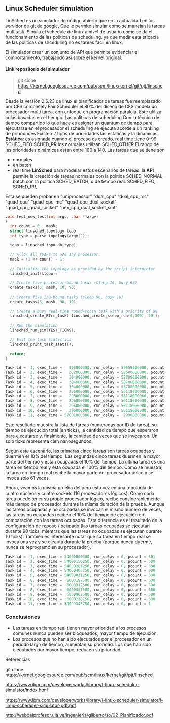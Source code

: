 ## Linux Scheduler simulation


LinSched es un simulador de código abierto que en la actualidad  en los servidor de git de google,  Que le permite simular como se manejan la tareas multitask.
Simula el schedule de linux a nivel de usuario como se da el funcionamiento de las politicas de scheduling. ya que medir esta eficacia de las politicas  de shceduling no es tareas facil en linux.

El simulador crear un conjunto de API que permite evidenciar el comportamiento, trabajando asi sobre el kernel original.

#### Link repositorio del simulador
> git clone https://kernel.googlesource.com/pub/scm/linux/kernel/git/pjt/linsched

Desde la versión 2.6.23 de linux el planificador de tareas fue reemplazado por CFS completely Fair Scheduler el 80% del diseño de CFS modela un procesador multi tarea, con enfoque en programación paralela. Este utiliza colas basadas en el tiempo.
Las políticas de scheduling
Con la técnica de tiempo compartido lo que hace es asignar un quantum de tiempo para ejecutarse en el procesador
el  scheduling se ejecuta  acorde a un ranking de prioridades 
Existen 2 tipos de prioridades las estaticas y la dinámicas.
**Estática**: es asignada cuando el proceso es creado. real time tiene 0-99
SCHED_FIFO
SCHED_RR
los normales utilizan SCHED_OTHER
El rango de las prioridades dinámicas estan entre 100 a 140.
Las tareas que se tiene son 
* normales
* en batch
* real time
**LinSched**  para modelar estos escenarios de tareas. la **API** permite la creación de tareas normales con la política SCHED_NORMAL, batch con la política SCHED_BATCH, o de tiempo real. 
SCHED_FIFO, SCHED_RR, 

Esta se pueden probar en
"uniprocessor" "dual_cpu" "dual_cpu_mc" "quad_cpu" "quad_cpu_mc" "quad_cpu_dual_socket" "quad_cpu_quad_socket" "hex_cpu_dual_socket_smt"

``` C
void test_new_test(int argc, char **argv)
{
  int count = 0 , mask;
  struct linsched_topology topo;
  int type = parse_topology(argv[2]);
 
  topo = linsched_topo_db[type];
 
  // Allow all tasks to use any processor.
  mask = (1 << count) - 1;
 
  // Initialize the topology as provided by the script interpreter
  linsched_init(&topo);
 
  // Create five processor-bound tasks (sleep 10, busy 90)
  create_tasks(5, mask, 10, 90);
 
  // Create five I/O-bound tasks (sleep 90, busy 10)
  create_tasks(5, mask, 90, 10);
 
  // Create a busy real-time round-robin task with a priority of 90
  linsched_create_RTrr_task( linsched_create_sleep_run(0,100), 90 );
 
  // Run the simulation
  linsched_run_sim(TEST_TICKS);
 
  // Emit the task statistics
  linsched_print_task_stats();
 
  return;
}

```

``` C
Task id =  1, exec_time =   305000000, run_delay = 59659000000, pcount = 156
Task id =  2, exec_time =   302000000, run_delay = 58680000000, pcount = 154
Task id =  3, exec_time =   304000000, run_delay = 58708000000, pcount = 155
Task id =  4, exec_time =   304000000, run_delay = 58708000000, pcount = 155
Task id =  5, exec_time =   304000000, run_delay = 58708000000, pcount = 155
Task id =  6, exec_time =   296000000, run_delay = 56118000000, pcount = 177
Task id =  7, exec_time =   296000000, run_delay = 56118000000, pcount = 177
Task id =  8, exec_time =   296000000, run_delay = 56118000000, pcount = 177
Task id =  9, exec_time =   296000000, run_delay = 56118000000, pcount = 177
Task id = 10, exec_time =   296000000, run_delay = 56118000000, pcount = 177
Task id = 11, exec_time = 57001000000, run_delay =  2998000000, pcount = 61
```
Este resultado muestra la lista de tareas (numeradas por ID de tarea), su tiempo de ejecución total (en ticks), la cantidad de tiempo que esperaron para ejecutarse y, finalmente, la cantidad de veces que se invocaron.
Un solo ticks representa cien nanosegundos.

Según este escenario, las primeras cinco tareas son tareas ocupadas y duermen el 10% del tiempo. Las segundas cinco tareas duermen la mayor parte del tiempo y están ocupadas el 10% del tiempo. La última tarea es una tarea en tiempo real y está ocupada el 100% del tiempo. Como se muestra, la tarea en tiempo real recibe la mayor parte del procesador único y se invoca solo 61 veces.


Ahora, veamos la misma prueba del  pero esta vez en una topología de cuatro núcleos y cuatro sockets (16 procesadores lógicos). Como cada tarea puede tener su propio procesador lógico, recibe considerablemente más tiempo de procesador durante la misma duración de la prueba. Aunque las tareas ocupadas y no ocupadas se invocan el mismo número de veces, las tareas no ocupadas reciben el 10% del tiempo de ejecución en comparación con las tareas ocupadas. Esta diferencia es el resultado de la configuración de reposo / ocupado (las tareas ocupadas se ejecutan durante 90 ticks, mientras que las tareas no ocupadas se ejecutan durante 10 ticks). También es interesante notar que su tarea en tiempo real se invoca una vez y se ejecuta durante la prueba (porque nunca duerme, nunca se reprogramó en su procesador).
``` C
Task id =  1, exec_time = 54000000000, run_delay = 0, pcount = 601
Task id =  2, exec_time = 54000156250, run_delay = 0, pcount = 600
Task id =  3, exec_time = 54000281250, run_delay = 0, pcount = 600
Task id =  4, exec_time = 54000406250, run_delay = 0, pcount = 600
Task id =  5, exec_time = 54000031250, run_delay = 0, pcount = 600
Task id =  6, exec_time =  6000187500, run_delay = 0, pcount = 600
Task id =  7, exec_time =  6000312500, run_delay = 0, pcount = 600
Task id =  8, exec_time =  6000437500, run_delay = 0, pcount = 600
Task id =  9, exec_time =  6000062500, run_delay = 0, pcount = 600
Task id = 10, exec_time =  6000218750, run_delay = 0, pcount = 600
Task id = 11, exec_time = 59999343750, run_delay = 0, pcount = 1
```


### Conclusiones
* Las tareas en tiempo real tienen mayor prioridad  a los procesos comunes nunca pueden ser bloqueados, mayor tiempo de ejecución.
* Los procesos que no han sido ejecutados por el procesador en un periodo largo de tiempo, aumentan su prioridad. Los que han sido ejecutados por mayor tiempo, reducen su prioridad.


Referencias


git clone https://kernel.googlesource.com/pub/scm/linux/kernel/git/pjt/linsched

https://www.ibm.com/developerworks/library/l-linux-scheduler-simulator/index.html

https://www.ibm.com/developerworks/library/l-linux-scheduler-simulator/l-linux-scheduler-simulator-pdf.pdf

http://webdelprofesor.ula.ve/ingenieria/gilberto/so/02_Planificador.pdf
